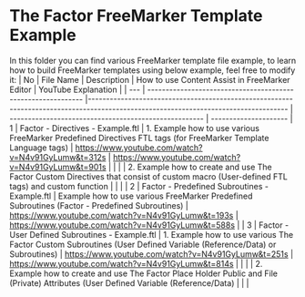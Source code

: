 # The Factor FreeMarker Template Example

In this folder you can find various FreeMarker template file example, to learn how to build FreeMarker templates using below example, feel free to modify it:
| No  | File Name                                                    | Description                                                                                                                         | How to use Content Assist in FreeMarker Editor        | YouTube Explanation  |
| --- | ------------------------------------------------------------ |------------------------------------------------------------------------------------------------------------------------------------ | ----------------------------------------------------- | ---------------------
| 1   | Factor - Directives - Example.ftl                            | 1. Example how to use various FreeMarker Predefined Directives FTL tags (for FreeMarker Template Language tags)                        | https://www.youtube.com/watch?v=N4v91GyLumw&t=312s | https://www.youtube.com/watch?v=N4v91GyLumw&t=901s |
|     |                                                              | 2. Example how to create and use The Factor Custom Directives that consist of custom macro (User-defined FTL tags) and custom function |                                                    |                                                    |
| 2   | Factor - Predefined Subroutines - Example.ftl                | Example how to use various FreeMarker Predefined Subroutines (Factor - Predefined Subroutines)                                      | https://www.youtube.com/watch?v=N4v91GyLumw&t=193s    | https://www.youtube.com/watch?v=N4v91GyLumw&t=588s |
| 3   | Factor - User Defined Subroutines - Example.ftl              | 1. Example how to use various The Factor Custom Subroutines (User Defined Variable (Reference/Data) or Subroutines)                    | https://www.youtube.com/watch?v=N4v91GyLumw&t=251s | https://www.youtube.com/watch?v=N4v91GyLumw&t=814s |
|     |                                                              | 2. Example how to create and use The Factor Place Holder Public and File (Private) Attributes (User Defined Variable (Reference/Data)  |                                                    |                                                    |
